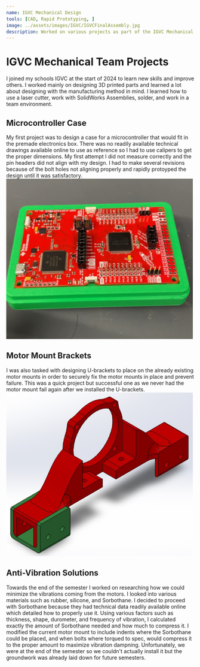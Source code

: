 ```yaml
---
name: IGVC Mechanical Design
tools: [CAD, Rapid Prototyping, ]
image: ../assets/images/IGVC/IGVCFinalAssembly.jpg
description: Worked on various projects as part of the IGVC Mechanical Team
---
```


# IGVC Mechanical Team Projects

I joined my schools IGVC at the start of 2024 to learn new skills and improve others. I worked mainly on designing 3D printed parts and learned a lot about designing with the manufacturing method in mind. I learned how to use a laser cutter, work with SolidWorks Assemblies, solder, and work in a team environment.

## Microcontroller Case

My first project was to design a case for a microcontroller that would fit in the premade electronics box. There was no readily available technical drawings available online to use as reference so I had to use calipers to get the proper dimensions. My first attempt I did not measure correctly and the pin headers did not align with my design. I had to make several revisions because of the bolt holes not aligning properly and rapidly protoyped the design until it was satisfactory.
<img src="../assets/images/IGVC/MicrocontrollerFinal.PNG" alt="Final Microcontroller Case" width=500> 

## Motor Mount Brackets

I was also tasked with designing U-brackets to place on the already existing motor mounts in order to securely fix the motor mounts in place and prevent failure. This was a quick project but successful one as we never had the motor mount fail again after we installed the U-brackets.
<img src="../assets/images/IGVC/UBracket.jpg" alt="Final U-Bracket Motor Mount Assembly" width=500> 

## Anti-Vibration Solutions

Towards the end of the semester I worked on researching how we could minimize the vibrations coming from the motors. I looked into various materials such as rubber, silicone, and Sorbothane. I decided to proceed with Sorbothane because they had technical data readily available online which detailed how to properly use it. Using various factors such as thickness, shape, durometer, and frequency of vibration, I calculated exactly the amount of Sorbothane needed and how much to compress it. I modified the current motor mount to include indents where the Sorbothane could be placed, and when bolts where torqued to spec, would compress it to the proper amount to maximize vibration dampning. Unfortunately, we were at the end of the semester so we couldn't actually install it but the groundwork was already laid down for future semesters.